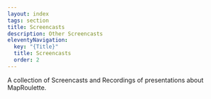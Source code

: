 ```yaml
---
layout: index
tags: section
title: Screencasts
description: Other Screencasts
eleventyNavigation:
  key: "{Title}"
  title: Screencasts
  order: 2
---
```

A collection of Screencasts and Recordings of presentations about MapRoulette.
